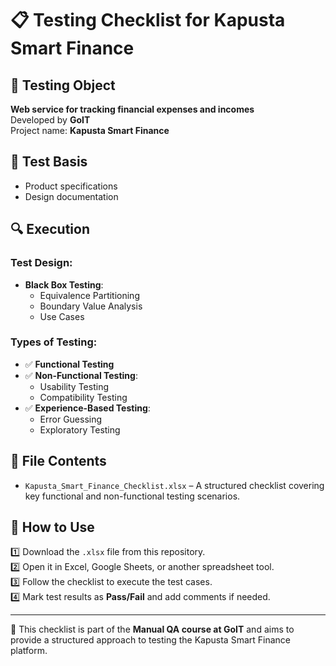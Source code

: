 # 📋 Testing Checklist for Kapusta Smart Finance

## 📝 Testing Object
**Web service for tracking financial expenses and incomes**  
Developed by **GoIT**  
Project name: **Kapusta Smart Finance**  

## 📑 Test Basis
- Product specifications  
- Design documentation  

## 🔍 Execution
### **Test Design:**
- **Black Box Testing**:  
  - Equivalence Partitioning  
  - Boundary Value Analysis  
  - Use Cases  

### **Types of Testing:**
- ✅ **Functional Testing**  
- ✅ **Non-Functional Testing**:  
  - Usability Testing  
  - Compatibility Testing  
- ✅ **Experience-Based Testing**:  
  - Error Guessing  
  - Exploratory Testing  

## 📂 File Contents
- `Kapusta_Smart_Finance_Checklist.xlsx` – A structured checklist covering key functional and non-functional testing scenarios.

## 📌 How to Use
1️⃣ Download the `.xlsx` file from this repository.  
2️⃣ Open it in Excel, Google Sheets, or another spreadsheet tool.  
3️⃣ Follow the checklist to execute the test cases.  
4️⃣ Mark test results as **Pass/Fail** and add comments if needed.  

---

🚀 This checklist is part of the **Manual QA course at GoIT** and aims to provide a structured approach to testing the Kapusta Smart Finance platform.
